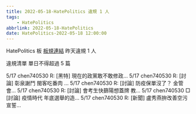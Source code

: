 ```yaml
---
title: 2022-05-18-HatePolitics 違規 1 人
tags:
    - HatePolitics
abbrlink: 2022-05-18-HatePolitics
date: HatePolitics-2022-05-18 12:00:00
---
```

HatePolitics 板 [板規連結](https://www.ptt.cc/bbs/HatePolitics/M.1617115262.A.D60.html)
昨天違規 1 人
<!-- more -->

違規清單
單日不得超過 5 篇

5/17 chen740530 R: [黑特] 現在的政黨敢不敢修政…
5/17 chen740530 R: [討論] 彰泉謝鬥 閩客吃番肉 …
5/17 chen740530 R: [討論] 防疫保單沒了？ 金管會…
5/17 chen740530 R: [討論] 會考生快篩陽想蓋牌 教…
5/17 chen740530 □ [討論] 疫情時代 年底選舉的造…
5/17 chen740530 R: [新聞] 盧秀燕拚改善空污 宣誓…